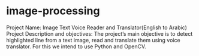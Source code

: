 # image-processing
Project Name: Image Text Voice Reader and Translator(English to Arabic)
Project Description and objectives:
The project’s main objective is to detect highlighted line from a text image, read and translate them using voice translator. For this we intend to use Python and OpenCV.
